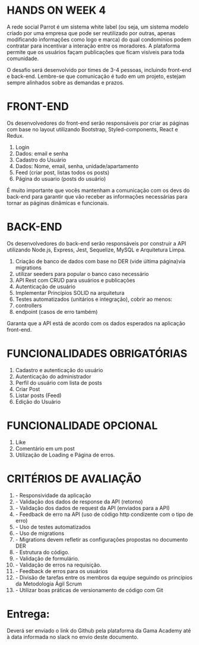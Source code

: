 <h1><strong>HANDS ON WEEK 4</strong> </h1> 

<p>A rede social Parrot é um sistema white label (ou seja, um sistema modelo criado por
    uma empresa que pode ser reutilizado por outras, apenas modificando informações
    como logo e marca) do qual condomínios podem contratar para incentivar a interação
    entre os moradores.
    A plataforma permite que os usuários façam publicações que ficam visíveis para toda
    comunidade.</p> 

<p>O desafio será desenvolvido por times de 3-4 pessoas, incluindo front-end e back-end.
    Lembre-se que comunicação é tudo em um projeto, estejam sempre alinhados sobre as
    demandas e prazos.</p>

 <h1>FRONT-END </h1>
<p>Os desenvolvedores do front-end serão responsáveis por criar as páginas com base no
    layout utilizando Bootstrap, Styled-components, React e Redux.</p> 
    <ol>
       <li>  Login </li>
       <li>  Dados: email e senha</li>
       <li>  Cadastro do Usuário</li>
       <li>  Dados: Nome, email, senha, unidade/apartamento</li>
       <li>  Feed (criar post, listas todos os posts)</li>
       <li>  Página do usuario (posts do usuário)</li>
    </ol>

<p>É muito importante que vocês mantenham a comunicação com os devs do back-end
    para garantir que vão receber as informações necessárias para tornar as páginas
    dinâmicas e funcionais.</p>

<h1>BACK-END </h1>
<p>Os desenvolvedores do back-end serão responsáveis por construir a API utilizando
    Node.js, Express, Jest, Sequelize, MySQL e Arquitetura Limpa.</p> 

   <ol>  <li> Criação de banco de dados com base no DER (vide última página)via migrations </li>
        <li> utilizar seeders para popular o banco caso necessário</li>
        <li> API Rest com CRUD para usuários e publicações</li>
        <li> Autenticação de usuário</li>
        <li> Implementar Princípios SOLID na arquitetura</li>
        <li> Testes automatizados (unitários e integração), cobrir ao menos:</li>
        <li> controllers</li>
        <li> endpoint (casos de erro também)</li></ol>
      


<p>Garanta que a API está de acordo com os dados esperados na aplicação front-end.</p> 


<h1>FUNCIONALIDADES OBRIGATÓRIAS</h1> 

<ol>
    <li> Cadastro e autenticação do usuário</li>
    <li> Autenticação do administrador</li>
    <li> Perfil do usuário com lista de posts</li>
    <li> Criar Post</li>
    <li> Listar posts (Feed)</li>
    <li> Edição do Usuário</li>
    </ol>

<h1> FUNCIONALIDADE OPCIONAL </h1>

<ol>
    <li> Like</li>
    <li> Comentário em um post</li>
    <li> Utilização de Loading e Página de erros.</li>
    </ol>

<h1>CRITÉRIOS DE AVALIAÇÃO</h1> 

<ol>
   <li> - Responsividade da aplicação</li>
   <li> - Validação dos dados de response da API (retorno)</li>
   <li> - Validação dos dados de request da API (enviados para a API)</li>
   <li> - Feedback de erro na API (uso de código http condizente com o tipo de erro)</li>
   <li>  - Uso de testes automatizados</li>
   <li> - Uso de migrations</li>
   <li>  - Migrations devem refletir as configurações propostas no documento DER</li>
   <li> - Estrutura do código.</li>
   <li> - Validação de formulário.</li>
   <li> - Validação de erros na requisição.</li>
   <li> - Feedback de erros para os usuários</li>
   <li> - Divisão de tarefas entre os membros da equipe seguindo os princípios da Metodologia Ágil Scrum</li>
   <li> - Utilizar boas práticas de versionamento de código com Git</li>
</ol>

 <h1>Entrega:</h1>
 <p>Deverá ser enviado o link do Github pela plataforma da Gama Academy até à data
    informada no slack no envio deste documento.</p>
